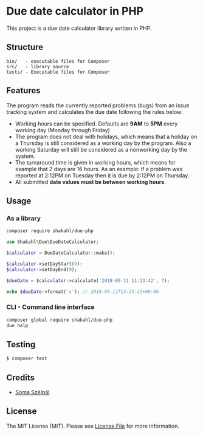 # Due date calculator in PHP

This project is a due date calculator library written in PHP.

## Structure

```
bin/   - executable files for Composer
src/   - library source
tests/ - Executable files for Composer
```

## Features

The program reads the currently reported problems (bugs) from an issue tracking system and calculates the due date following the rules below: 
- Working hours can be specified. Defaults are **9AM** to **5PM** every working day (Monday through Friday) 
- The program does not deal with holidays, which means that a holiday on a Thursday is still considered as a working day by the program. Also a working Saturday will still be considered as a nonworking day by the system. 
- The turnaround time is given in working hours, which means for example that 2 days are 16 hours. As an example: if a problem was reported at 2:12PM on Tuesday then it is due by 2:12PM on Thursday. 
- All submitted **date values must be between working hours**.

## Usage

### As a library

```bash
composer require shakahl/due-php
```

```php
use Shakahl\Due\DueDateCalculator;

$calculator = DueDateCalculator::make();

$calculator->setDayStart(9);
$calculator->setDayEnd(9);

$dueDate = $calculator->calculate('2018-05-11 11:23:42', 7);

echo $dueDate->format('c'); // 2018-05-11T13:23:42+00:00

```

### CLI - Command line interface

```bash
composer global require shakahl/due-php
due help
```

## Testing

```bash
$ composer test
```

## Credits

- [Soma Szélpál][link-author]

## License

The MIT License (MIT). Please see [License File](LICENSE.md) for more information.

[ico-version]: https://img.shields.io/packagist/v/shakahl/due-php.svg?style=flat-square
[ico-license]: https://img.shields.io/badge/license-MIT-brightgreen.svg?style=flat-square
[ico-travis]: https://img.shields.io/travis/shakahl/due-php/master.svg?style=flat-square
[ico-scrutinizer]: https://img.shields.io/scrutinizer/coverage/g/shakahl/due-php.svg?style=flat-square
[ico-code-quality]: https://img.shields.io/scrutinizer/g/shakahl/due-php.svg?style=flat-square
[ico-downloads]: https://img.shields.io/packagist/dt/shakahl/due-php.svg?style=flat-square

[link-packagist]: https://packagist.org/packages/shakahl/due-php
[link-travis]: https://travis-ci.org/shakahl/due-php
[link-scrutinizer]: https://scrutinizer-ci.com/g/shakahl/due-php/code-structure
[link-code-quality]: https://scrutinizer-ci.com/g/shakahl/due-php
[link-downloads]: https://packagist.org/packages/shakahl/due-php
[link-author]: https://github.com/shakahl
[link-contributors]: ../../contributors
